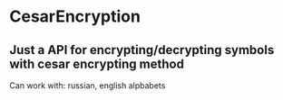 # CesarEncryption

Just a API for encrypting/decrypting symbols with cesar encrypting method 
-------------------------------------------------------------------------
Can work with: russian, english alpbabets
